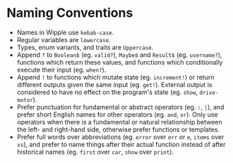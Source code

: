 # Naming Conventions

-   Names in Wipple use `kebab-case`.
-   Regular variables are `lowercase`.
-   Types, enum variants, and traits are `Uppercase`.
-   Append `?` to `Boolean`s (eg. `valid?`), `Maybe`s and `Result`s (eg. `username?`), functions which return these values, and functions which conditionally execute their input (eg. `when?`).
-   Append `!` to functions which mutate state (eg. `increment!`) or return different outputs given the same input (eg. `get!`). External output is considered to have no effect on the program's state (eg. `show`, `drive-motor`).
-   Prefer punctuation for fundamental or abstract operators (eg. `:`, `|`), and prefer short English names for other operators (eg. `and`, `or`). Only use operators when there is a fundamental or natural relationship between the left- and right-hand side, otherwise prefer functions or templates.
-   Prefer full words over abbreviations (eg. `error` over `err` or `e`, `items` over `xs`), and prefer to name things after their actual function instead of after historical names (eg. `first` over `car`, `show` over `print`).

